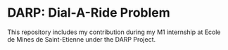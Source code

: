 # DARP: Dial-A-Ride Problem

This repository includes my contribution during my M1 internship at Ecole de Mines de Saint-Etienne under the DARP Project.

